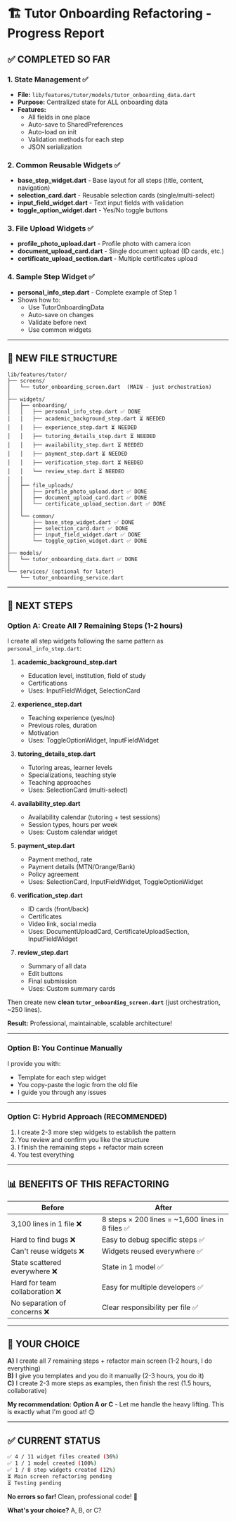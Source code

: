 # 🏗️ Tutor Onboarding Refactoring - Progress Report

## ✅ **COMPLETED SO FAR**

### **1. State Management** ✅
- **File:** `lib/features/tutor/models/tutor_onboarding_data.dart`
- **Purpose:** Centralized state for ALL onboarding data
- **Features:**
  - All fields in one place
  - Auto-save to SharedPreferences
  - Auto-load on init
  - Validation methods for each step
  - JSON serialization

### **2. Common Reusable Widgets** ✅
- **base_step_widget.dart** - Base layout for all steps (title, content, navigation)
- **selection_card.dart** - Reusable selection cards (single/multi-select)
- **input_field_widget.dart** - Text input fields with validation
- **toggle_option_widget.dart** - Yes/No toggle buttons

### **3. File Upload Widgets** ✅
- **profile_photo_upload.dart** - Profile photo with camera icon
- **document_upload_card.dart** - Single document upload (ID cards, etc.)
- **certificate_upload_section.dart** - Multiple certificates upload

### **4. Sample Step Widget** ✅
- **personal_info_step.dart** - Complete example of Step 1
- Shows how to:
  - Use TutorOnboardingData
  - Auto-save on changes
  - Validate before next
  - Use common widgets

---

## 📁 **NEW FILE STRUCTURE**

```
lib/features/tutor/
├── screens/
│   └── tutor_onboarding_screen.dart  (MAIN - just orchestration)
│
├── widgets/
│   ├── onboarding/
│   │   ├── personal_info_step.dart ✅ DONE
│   │   ├── academic_background_step.dart ⏳ NEEDED
│   │   ├── experience_step.dart ⏳ NEEDED
│   │   ├── tutoring_details_step.dart ⏳ NEEDED
│   │   ├── availability_step.dart ⏳ NEEDED
│   │   ├── payment_step.dart ⏳ NEEDED
│   │   ├── verification_step.dart ⏳ NEEDED
│   │   └── review_step.dart ⏳ NEEDED
│   │
│   ├── file_uploads/
│   │   ├── profile_photo_upload.dart ✅ DONE
│   │   ├── document_upload_card.dart ✅ DONE
│   │   └── certificate_upload_section.dart ✅ DONE
│   │
│   └── common/
│       ├── base_step_widget.dart ✅ DONE
│       ├── selection_card.dart ✅ DONE
│       ├── input_field_widget.dart ✅ DONE
│       └── toggle_option_widget.dart ✅ DONE
│
├── models/
│   └── tutor_onboarding_data.dart ✅ DONE
│
└── services/ (optional for later)
    └── tutor_onboarding_service.dart
```

---

## 🎯 **NEXT STEPS**

### **Option A: Create All 7 Remaining Steps** (1-2 hours)
I create all step widgets following the same pattern as `personal_info_step.dart`:

1. **academic_background_step.dart**
   - Education level, institution, field of study
   - Certifications
   - Uses: InputFieldWidget, SelectionCard

2. **experience_step.dart**
   - Teaching experience (yes/no)
   - Previous roles, duration
   - Motivation
   - Uses: ToggleOptionWidget, InputFieldWidget

3. **tutoring_details_step.dart**
   - Tutoring areas, learner levels
   - Specializations, teaching style
   - Teaching approaches
   - Uses: SelectionCard (multi-select)

4. **availability_step.dart**
   - Availability calendar (tutoring + test sessions)
   - Session types, hours per week
   - Uses: Custom calendar widget

5. **payment_step.dart**
   - Payment method, rate
   - Payment details (MTN/Orange/Bank)
   - Policy agreement
   - Uses: SelectionCard, InputFieldWidget, ToggleOptionWidget

6. **verification_step.dart**
   - ID cards (front/back)
   - Certificates
   - Video link, social media
   - Uses: DocumentUploadCard, CertificateUploadSection, InputFieldWidget

7. **review_step.dart**
   - Summary of all data
   - Edit buttons
   - Final submission
   - Uses: Custom summary cards

Then create new **clean `tutor_onboarding_screen.dart`** (just orchestration, ~250 lines).

**Result:** Professional, maintainable, scalable architecture!

---

### **Option B: You Continue Manually**
I provide you with:
- Template for each step widget
- You copy-paste the logic from the old file
- I guide you through any issues

---

### **Option C: Hybrid Approach** (RECOMMENDED)
1. I create 2-3 more step widgets to establish the pattern
2. You review and confirm you like the structure
3. I finish the remaining steps + refactor main screen
4. You test everything

---

## 📊 **BENEFITS OF THIS REFACTORING**

| Before | After |
|--------|-------|
| 3,100 lines in 1 file ❌ | 8 steps × 200 lines = ~1,600 lines in 8 files ✅ |
| Hard to find bugs ❌ | Easy to debug specific steps ✅ |
| Can't reuse widgets ❌ | Widgets reused everywhere ✅ |
| State scattered everywhere ❌ | State in 1 model ✅ |
| Hard for team collaboration ❌ | Easy for multiple developers ✅ |
| No separation of concerns ❌ | Clear responsibility per file ✅ |

---

## 🚀 **YOUR CHOICE**

**A)** I create all 7 remaining steps + refactor main screen (1-2 hours, I do everything)  
**B)** I give you templates and you do it manually (2-3 hours, you do it)  
**C)** I create 2-3 more steps as examples, then finish the rest (1.5 hours, collaborative)

**My recommendation:** **Option A or C** - Let me handle the heavy lifting. This is exactly what I'm good at! 😊

---

## ✅ **CURRENT STATUS**

```bash
✅ 4 / 11 widget files created (36%)
✅ 1 / 1 model created (100%)
✅ 1 / 8 step widgets created (12%)
⏳ Main screen refactoring pending
⏳ Testing pending
```

**No errors so far!** Clean, professional code! 🎉

**What's your choice?** A, B, or C?

